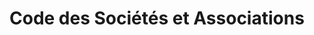 <!-- TITLE: Code des Sociétés et Associations -->
<!-- SUBTITLE: Le nouveau Code concernant les asbl -->

# Code des Sociétés et Associations

